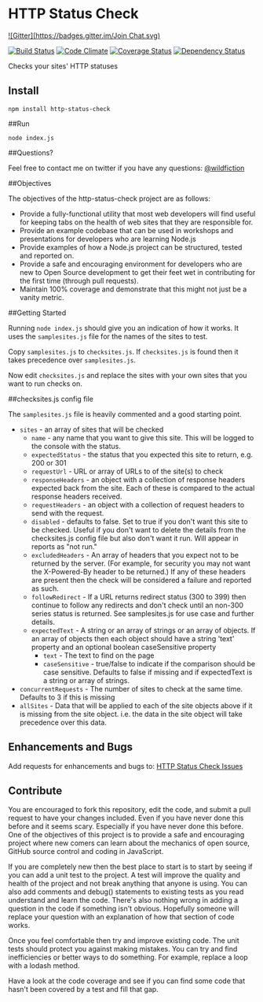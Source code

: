 # HTTP Status Check
[![Gitter](https://badges.gitter.im/Join Chat.svg)](https://gitter.im/guyellis/http-status-check?utm_source=badge&utm_medium=badge&utm_campaign=pr-badge&utm_content=badge)

[![Build Status](https://travis-ci.org/guyellis/http-status-check.svg?branch=master)](https://travis-ci.org/guyellis/http-status-check)
[![Code Climate](https://codeclimate.com/github/guyellis/http-status-check/badges/gpa.svg)](https://codeclimate.com/github/guyellis/http-status-check)
[![Coverage Status](https://coveralls.io/repos/guyellis/http-status-check/badge.png?branch=master)](https://coveralls.io/r/guyellis/http-status-check?branch=master)
[![Dependency Status](https://david-dm.org/orchestrator/orchestrator.svg)](https://david-dm.org/orchestrator/orchestrator)

Checks your sites' HTTP statuses

## Install

```
npm install http-status-check
```

##Run

```
node index.js
```

##Questions?

Feel free to contact me on twitter if you have any questions: [@wildfiction](https://twitter.com/wildfiction)

##Objectives

The objectives of the http-status-check project are as follows:

* Provide a fully-functional utility that most web developers will find useful for keeping tabs on the health of web sites that they are responsible for.
* Provide an example codebase that can be used in workshops and presentations for developers who are learning Node.js
* Provide examples of how a Node.js project can be structured, tested and reported on.
* Provide a safe and encouraging environment for developers who are new to Open Source development to get their feet wet in contributing for the first time (through pull requests).
* Maintain 100% coverage and demonstrate that this might not just be a vanity metric.

##Getting Started

Running `node index.js` should give you an indication
 of how it works. It uses the `samplesites.js` file for
 the names of the sites to test.
 
Copy `samplesites.js` to `checksites.js`. If `checksites.js`
is found then it takes precedence over `samplesites.js`.

Now edit `checksites.js` and replace the sites with your own sites
that you want to run checks on.

##checksites.js config file

The `samplesites.js` file is heavily commented and a good starting point.

* `sites` - an array of sites that will be checked
  * `name` - any name that you want to give this site. This will be logged to the console with the status.
  * `expectedStatus` - the status that you expected this site to return, e.g. 200 or 301
  * `requestUrl` - URL or array of URLs to of the site(s) to check
  * `responseHeaders` - an object with a collection of response headers expected back from the site. Each of these is compared to the actual response headers received. 
  * `requestHeaders` - an object with a collection of request headers to send with the request. 
  * `disabled` - defaults to false. Set to true if you don't want this site to be checked. Useful if you don't want to delete the details from the checksites.js config file but also don't want it run. Will appear in reports as "not run." 
  * `excludedHeaders` - An array of headers that you expect not to be returned by the server. (For example, for security you may not want the X-Powered-By header to be returned.) If any of these headers are present then the check will be considered a failure and reported as such.
  * `followRedirect` - If a URL returns redirect status (300 to 399) then continue to follow any redirects and don't check until an non-300 series status is returned. See samplesites.js for use case and further details.
  * `expectedText` - A string or an array of strings or an array of objects. If an array of objects then each object should have a string 'text' property and an optional boolean caseSensitive property 
    * `text` - The text to find on the page
    * `caseSensitive` - true/false to indicate if the comparison should be case sensitive. Defaults to false if missing and if expectedText is a string or array of strings.
* `concurrentRequests` - The number of sites to check at the same time. Defaults to 3 if this is missing
* `allSites` - Data that will be applied to each of the site objects above if it is missing from the site object. i.e. the data in the site object will take precedence over this data.
  
## Enhancements and Bugs

Add requests for enhancements and bugs to: [HTTP Status Check Issues](https://github.com/guyellis/http-status-check/issues)

## Contribute

You are encouraged to fork this repository, edit the code, and submit a pull request to have your changes included.
 Even if you have never done this before and it seems scary. Especially if you have never done this before. One of the
 objectives of this project is to provide a safe and encouraging project where new comers can learn about the mechanics
 of open source, GitHub source control and coding in JavaScript.
 
If you are completely new then the best place to start is to start by seeing if you can add a unit test to the project.
A test will improve the quality and health of the project and not break anything that anyone is using. You can also
add comments and debug() statements to existing tests as you read understand and learn the code. There's also nothing
wrong in adding a question in the code if something isn't obvious. Hopefully someone will replace your question with
an explanation of how that section of code works.

Once you feel comfortable then try and improve existing code. The unit tests should protect you against making mistakes.
You can try and find inefficiencies or better ways to do something. For example, replace a loop with a lodash method.

Have a look at the code coverage and see if you can find some code that hasn't been covered by a test and fill that gap.

